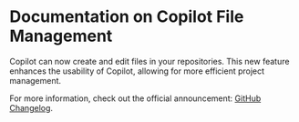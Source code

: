 # Documentation on Copilot File Management

Copilot can now create and edit files in your repositories. This new feature enhances the usability of Copilot, allowing for more efficient project management.

For more information, check out the official announcement: [GitHub Changelog](https://github.blog/changelog/2025-07-31-copilot-chat-unlocks-new-repository-management-skills/).